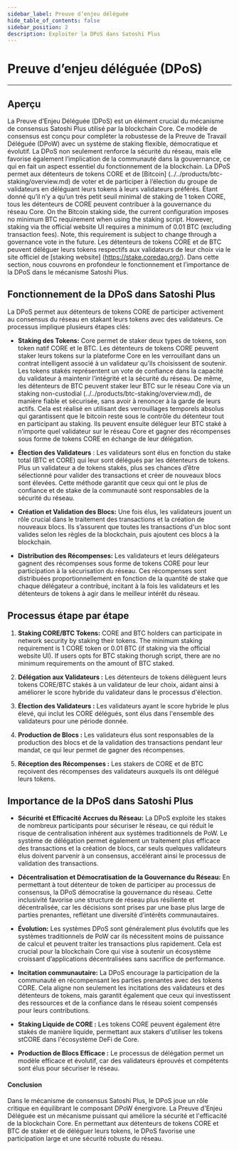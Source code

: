 ```yaml
---
sidebar_label: Preuve d’enjeu déléguée
hide_table_of_contents: false
sidebar_position: 2
description: Exploiter la DPoS dans Satoshi Plus
---
```


# Preuve d’enjeu déléguée (DPoS)

---

## Aperçu

La Preuve d’Enjeu Déléguée (DPoS) est un élément crucial du mécanisme de consensus Satoshi Plus utilisé par la blockchain Core. Ce modèle de consensus est conçu pour compléter la robustesse de la Preuve de Travail Déléguée (DPoW) avec un système de staking flexible, démocratique et évolutif. La DPoS non seulement renforce la sécurité du réseau, mais elle favorise également l’implication de la communauté dans la gouvernance, ce qui en fait un aspect essentiel du fonctionnement de la blockchain.
La DPoS permet aux détenteurs de tokens CORE et de [Bitcoin] (../../products/btc-staking/overview.md) de voter et de participer à l’élection du groupe de validateurs en déléguant leurs tokens à leurs validateurs préférés. Étant donné qu’il n’y a qu’un très petit seuil minimal de staking de 1 token CORE, tous les détenteurs de CORE peuvent contribuer à la gouvernance du réseau Core. On the Bitcoin staking side, the current configuration imposes no minimum BTC requirement when using the staking script. However, staking via the official website UI requires a minimum of 0.01 BTC (excluding transaction fees). Note, this requirement is subject to change through a governance vote in the future. Les détenteurs de tokens CORE et de BTC peuvent déléguer leurs tokens respectifs aux validateurs de leur choix via le site officiel de [staking website]
(https://stake.coredao.org/). Dans cette section, nous couvrons en profondeur le fonctionnement et l’importance de la DPoS dans le mécanisme Satoshi Plus.

## Fonctionnement de la DPoS dans Satoshi Plus

La DPoS permet aux détenteurs de tokens CORE de participer activement au consensus du réseau en stakant leurs tokens avec des validateurs. Ce processus implique plusieurs étapes clés:

- **Staking des Tokens:** Core permet de staker deux types de tokens, son token natif CORE et le BTC. Les détenteurs de tokens CORE peuvent staker leurs tokens sur la plateforme Core en les verrouillant dans un contrat intelligent associé à un validateur qu’ils choisissent de soutenir. Les tokens stakés représentent un vote de confiance dans la capacité du validateur à maintenir l’intégrité et la sécurité du réseau. De même, les détenteurs de BTC peuvent staker leur BTC sur le réseau Core via un staking non-custodial (../../products/btc-staking/overview.md), de manière fiable et sécurisée, sans avoir à renoncer à la garde de leurs actifs. Cela est réalisé en utilisant des verrouillages temporels absolus qui garantissent que le bitcoin reste sous le contrôle du détenteur tout en participant au staking. Ils peuvent ensuite déléguer leur BTC staké à n’importe quel validateur sur le réseau Core et gagner des récompenses sous forme de tokens CORE en échange de leur délégation.

- **Élection des Validateurs** : Les validateurs sont élus en fonction du stake total (BTC et CORE) qui leur sont délégués par les détenteurs de tokens. Plus un validateur a de tokens stakés, plus ses chances d’être sélectionné pour valider des transactions et créer de nouveaux blocs sont élevées. Cette méthode garantit que ceux qui ont le plus de confiance et de stake de la communauté sont responsables de la sécurité du réseau.

- **Création et Validation des Blocs:** Une fois élus, les validateurs jouent un rôle crucial dans le traitement des transactions et la création de nouveaux blocs. Ils s’assurent que toutes les transactions d'un bloc sont valides selon les règles de la blockchain, puis ajoutent ces blocs à la blockchain.

- **Distribution des Récompenses:** Les validateurs et leurs délégateurs gagnent des récompenses sous forme de tokens CORE pour leur participation à la sécurisation du réseau. Ces récompenses sont distribuées proportionnellement en fonction de la quantité de stake que chaque délégateur a contribué, incitant à la fois les validateurs et les détenteurs de tokens à agir dans le meilleur intérêt du réseau.

## Processus étape par étape

1. **Staking CORE/BTC Tokens:** CORE and BTC holders can participate in network security by staking their tokens. The minimum staking requirement is 1 CORE token or 0.01 BTC (if staking via the official website UI). If users opts for BTC staking thorugh script, there are no minimum requirements on the amount of BTC staked.

2. **Délégation aux Validateurs :** Les détenteurs de tokens délèguent leurs tokens CORE/BTC stakés à un validateur de leur choix, aidant ainsi à améliorer le score hybride du validateur dans le processus d'élection.

3. **Élection des Validateurs :** Les validateurs ayant le score hybride le plus élevé, qui inclut les CORE délégués, sont élus dans l'ensemble des validateurs pour une période donnée.

4. **Production de Blocs :** Les validateurs élus sont responsables de la production des blocs et de la validation des transactions pendant leur mandat, ce qui leur permet de gagner des récompenses.

5. **Réception des Récompenses :** Les stakers de CORE et de BTC reçoivent des récompenses des validateurs auxquels ils ont délégué leurs tokens.

## Importance de la DPoS dans Satoshi Plus

- **Sécurité et Efficacité Accrues du Réseau:** La DPoS exploite les stakes de nombreux participants pour sécuriser le réseau, ce qui réduit le risque de centralisation inhérent aux systèmes traditionnels de PoW. Le système de délégation permet également un traitement plus efficace des transactions et la création de blocs, car seuls quelques validateurs élus doivent parvenir à un consensus, accélérant ainsi le processus de validation des transactions.

- **Décentralisation et Démocratisation de la Gouvernance du Réseau:** En permettant à tout détenteur de token de participer au processus de consensus, la DPoS démocratise la gouvernance du réseau. Cette inclusivité favorise une structure de réseau plus résiliente et décentralisée, car les décisions sont prises par une base plus large de parties prenantes, reflétant une diversité d’intérêts communautaires.

- **Évolution:** Les systèmes DPoS sont généralement plus évolutifs que les systèmes traditionnels de PoW car ils nécessitent moins de puissance de calcul et peuvent traiter les transactions plus rapidement. Cela est crucial pour la blockchain Core qui vise à soutenir un écosystème croissant d’applications décentralisées sans sacrifice de performance.

- **Incitation communautaire:** La DPoS encourage la participation de la communauté en récompensant les parties prenantes avec des tokens CORE. Cela aligne non seulement les incitations des validateurs et des détenteurs de tokens, mais garantit également que ceux qui investissent des ressources et de la confiance dans le réseau soient compensés pour leurs contributions.

- **Staking Liquide de CORE :** Les tokens CORE peuvent également être stakés de manière liquide, permettant aux stakers d'utiliser les tokens stCORE dans l'écosystème DeFi de Core.

- **Production de Blocs Efficace :** Le processus de délégation permet un modèle efficace et évolutif, car des validateurs éprouvés et compétents sont élus pour sécuriser le réseau.

#### **Conclusion**

Dans le mécanisme de consensus Satoshi Plus, le DPoS joue un rôle critique en équilibrant le composant DPoW énergivore. La Preuve d'Enjeu Déléguée est un mécanisme puissant qui améliore la sécurité et l'efficacité de la blockchain Core. En permettant aux détenteurs de tokens CORE et BTC de staker et de déléguer leurs tokens, le DPoS favorise une participation large et une sécurité robuste du réseau.
